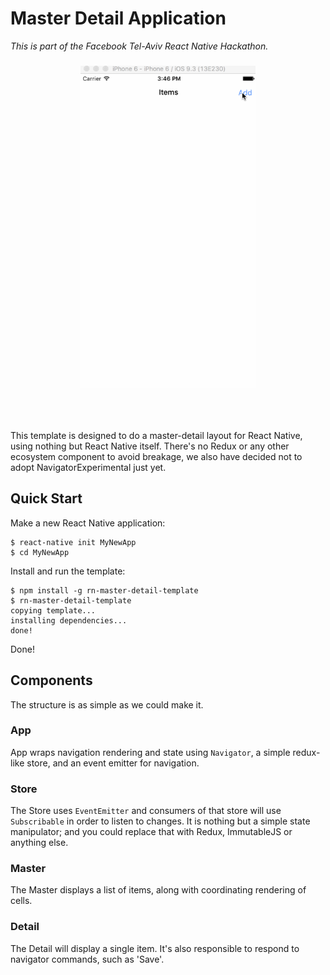 # Master Detail Application

_This is part of the Facebook Tel-Aviv React Native Hackathon._

<h3 align="center">
  <img src="media/master-detail.gif" alt="" width="280px"/>
</h3>
<br/>
<br/>

This template is designed to do a master-detail layout for React Native, using nothing but
React Native itself. There's no Redux or any other ecosystem component to avoid breakage,
we also have decided not to adopt NavigatorExperimental just yet.
## Quick Start

Make a new React Native application:

```
$ react-native init MyNewApp
$ cd MyNewApp
```

Install and run the template:

```
$ npm install -g rn-master-detail-template
$ rn-master-detail-template
copying template...
installing dependencies...
done!
```

Done!


## Components

The structure is as simple as we could make it.

### App

App wraps navigation rendering and state using `Navigator`, a simple redux-like
store, and an event emitter for navigation.

### Store

The Store uses `EventEmitter` and consumers of that store will use `Subscribable` in order
to listen to changes. It is nothing but a simple state manipulator; and you could replace
that with Redux, ImmutableJS or anything else.

### Master

The Master displays a list of items, along with coordinating rendering of cells.

### Detail

The Detail will display a single item. It's also responsible to respond to navigator commands,
such as 'Save'.








